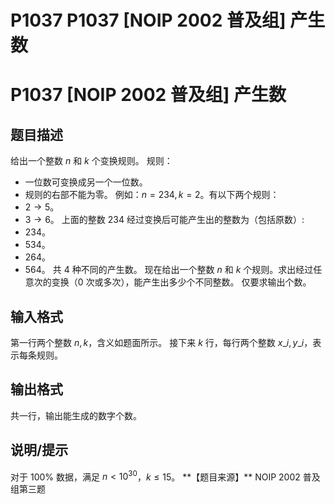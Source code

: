# P1037 P1037 [NOIP 2002 普及组] 产生数

# P1037 [NOIP 2002 普及组] 产生数

## 题目描述

给出一个整数 $n$ 和 $k$ 个变换规则。
规则：
- 一位数可变换成另一个一位数。
- 规则的右部不能为零。
例如：$n=234,k=2$。有以下两个规则：
- $2\longrightarrow 5$。
- $3\longrightarrow 6$。
上面的整数 $234$ 经过变换后可能产生出的整数为（包括原数）:
- $234$。
- $534$。
- $264$。
- $564$。
共 $4$ 种不同的产生数。
现在给出一个整数 $n$ 和 $k$ 个规则。求出经过任意次的变换（$0$ 次或多次），能产生出多少个不同整数。
仅要求输出个数。

## 输入格式

第一行两个整数 $n,k$，含义如题面所示。
接下来 $k$ 行，每行两个整数 $x\_i,y\_i$，表示每条规则。

## 输出格式

共一行，输出能生成的数字个数。

## 说明/提示

对于 $100\%$ 数据，满足 $n \lt 10^{30}$，$k \le 15$。
\*\*【题目来源】\*\*
NOIP 2002 普及组第三题
